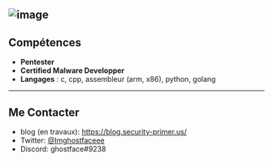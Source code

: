 ![image](https://user-images.githubusercontent.com/106155929/172268968-ab6ee6fa-078d-493f-89e6-936f9a9765fb.png)
---

## Compétences

- **Pentester**
- **Certified Malware Developper**
- **Langages** : c, cpp, assembleur (arm, x86), python, golang

---

## Me Contacter

- blog (en travaux): https://blog.security-primer.us/
- Twitter: [@Imghostfaceee](https://twitter.com/Imghostfaceee)
- Discord: ghostface#9238
